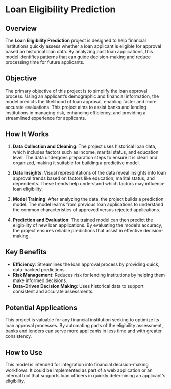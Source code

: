 # Loan Eligibility Prediction

## Overview
The **Loan Eligibility Prediction** project is designed to help financial institutions quickly assess whether a loan applicant is eligible for approval based on historical loan data. By analyzing past loan applications, this model identifies patterns that can guide decision-making and reduce processing time for future applicants.

## Objective
The primary objective of this project is to simplify the loan approval process. Using an applicant’s demographic and financial information, the model predicts the likelihood of loan approval, enabling faster and more accurate evaluations. This project aims to assist banks and lending institutions in managing risk, enhancing efficiency, and providing a streamlined experience for applicants.

## How It Works
1. **Data Collection and Cleaning**: The project uses historical loan data, which includes factors such as income, marital status, and education level. The data undergoes preparation steps to ensure it is clean and organized, making it suitable for building a predictive model.

2. **Data Insights**: Visual representations of the data reveal insights into loan approval trends based on factors like education, marital status, and dependents. These trends help understand which factors may influence loan eligibility.

3. **Model Training**: After analyzing the data, the project builds a prediction model. The model learns from previous loan applications to understand the common characteristics of approved versus rejected applications.

4. **Prediction and Evaluation**: The trained model can then predict the eligibility of new loan applications. By evaluating the model’s accuracy, the project ensures reliable predictions that assist in effective decision-making.

## Key Benefits
- **Efficiency**: Streamlines the loan approval process by providing quick, data-backed predictions.
- **Risk Management**: Reduces risk for lending institutions by helping them make informed decisions.
- **Data-Driven Decision Making**: Uses historical data to support consistent and accurate assessments.

## Potential Applications
This project is valuable for any financial institution seeking to optimize its loan approval processes. By automating parts of the eligibility assessment, banks and lenders can serve more applicants in less time and with greater consistency. 

## How to Use
This model is intended for integration into financial decision-making workflows. It could be implemented as part of a web application or an internal tool that supports loan officers in quickly determining an applicant's eligibility.
